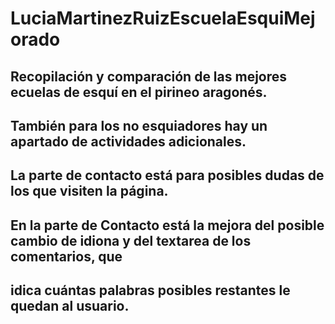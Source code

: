 # LuciaMartinezRuizEscuelaEsquiMejorado
## Recopilación y comparación de las mejores ecuelas de esquí en el pirineo aragonés. 
## También para los no esquiadores hay un apartado de actividades adicionales.
## La parte de contacto está para posibles dudas de los que visiten la página.
## En la parte de Contacto está la mejora del posible cambio de idiona y del textarea de los comentarios, que 
## idica cuántas palabras posibles restantes le quedan al usuario.
